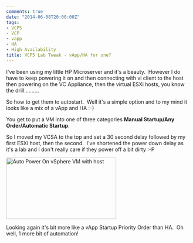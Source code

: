 ```yaml
---
comments: true
date: "2014-06-08T20:00:00Z"
tags:
- VCP5
- VCP
- vapp
- HA
- High Availability
title: VCP5 Lab Tweak - vApp/HA for one?
---
```

I've been using my little HP Microserver and it's a beauty.  However I do have to keep powering it on and then connecting with vi client to the host then powering on the VC Appliance, then the virtual ESXi hosts, you know the drill..........

So how to get them to autostart.  Well it's a simple option and to my mind it looks like a mix of a vApp and HA :-)

You get to put a VM into one of three categories <strong>Manual Startup/Any Order/Automatic Startup</strong>.

So I moved my VCSA to the top and set a 30 second delay followed by my first ESXi host, then the second.  I've shortened the power down delay as it's a lab and I don't really care if they power off a bit dirty :-P

<a href="https://chrisneale.files.wordpress.com/2014/06/apo.png"><img class="alignnone wp-image-161 size-medium" src="http://chrisneale.files.wordpress.com/2014/06/apo.png?w=300" alt="Auto Power On vSphere VM with host" width="300" height="168" /></a>

Looking again it's bit more like a vApp Startup Priority Order than HA.  Oh well, 1 more bit of automation!

&nbsp;
